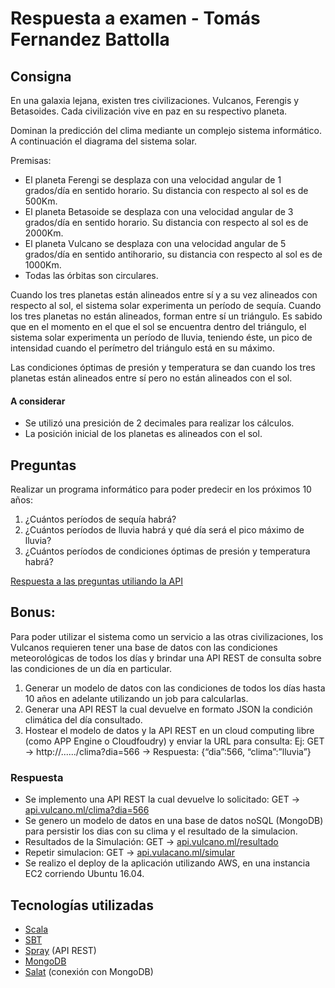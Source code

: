 # Respuesta a examen - Tomás Fernandez Battolla
## Consigna
En una galaxia lejana, existen tres civilizaciones. Vulcanos, Ferengis y Betasoides. Cada civilización vive en paz en su respectivo planeta.

Dominan la predicción del clima mediante un complejo sistema informático. A continuación el diagrama del sistema solar.

Premisas:

* El planeta Ferengi se desplaza con una velocidad angular de 1 grados/día en sentido horario. Su distancia con respecto al sol es de 500Km.
* El planeta Betasoide se desplaza con una velocidad angular de 3 grados/día en sentido horario. Su distancia con respecto al sol es de 2000Km.
* El planeta Vulcano se desplaza con una velocidad angular de 5 grados/día en sentido anti­horario, su distancia con respecto al sol es de 1000Km.
* Todas las órbitas son circulares.

Cuando los tres planetas están alineados entre sí y a su vez alineados con respecto al sol, el sistema solar experimenta un período de sequía.
Cuando los tres planetas no están alineados, forman entre sí un triángulo. Es sabido que en el momento en el que el sol se encuentra dentro del triángulo, el sistema solar experimenta un período de lluvia, teniendo éste, un pico de intensidad cuando el perímetro del triángulo está en su máximo.

Las condiciones óptimas de presión y temperatura se dan cuando los tres planetas están alineados entre sí pero no están alineados con el sol.

#### A considerar
* Se utilizó una presición de 2 decimales para realizar los cálculos.
* La posición inicial de los planetas es alineados con el sol.

## Preguntas
Realizar un programa informático para poder predecir en los próximos 10 años:
1. ¿Cuántos períodos de sequía habrá? 
2. ¿Cuántos períodos de lluvia habrá y qué día será el pico máximo de lluvia?
3. ¿Cuántos períodos de condiciones óptimas de presión y temperatura habrá?

[Respuesta a las preguntas utiliando la API](http://api.vulcano.ml/resultado)

## Bonus:
Para poder utilizar el sistema como un servicio a las otras civilizaciones, los Vulcanos requieren tener una base de datos con las condiciones meteorológicas de todos los días y brindar una API REST de consulta sobre las condiciones de un día en particular.
1) Generar un modelo de datos con las condiciones de todos los días hasta 10 años en adelante utilizando un job para calcularlas.
2) Generar una API REST la cual devuelve en formato JSON la condición climática del día consultado.
3) Hostear el modelo de datos y la API REST en un cloud computing libre (como APP Engine o Cloudfoudry) y enviar la URL para consulta:
Ej: GET → http://....../clima?dia=566 → Respuesta: {“dia”:566, “clima”:”lluvia”}

### Respuesta
* Se implemento una API REST la cual devuelve lo solicitado: GET -> [api.vulcano.ml/clima?dia=566](http://api.vulcano.ml/clima?dia=566)
* Se genero un modelo de datos en una base de datos noSQL (MongoDB) para persistir los dias con su clima y el resultado de la simulacion.
* Resultados de la Simulación: GET -> [api.vulcano.ml/resultado](http://api.vulcano.ml/resultado)
* Repetir simulacion: GET -> [api.vulacano.ml/simular](http://api.vulcano.ml/simular)
* Se realizo el deploy de la aplicación utilizando AWS, en una instancia EC2 corriendo Ubuntu 16.04.

## Tecnologías utilizadas
* [Scala](https://www.scala-lang.org/download/2.11.8.html)
* [SBT](http://www.scala-sbt.org/)
* [Spray](http://spray.io/) (API REST)
* [MongoDB](https://www.mongodb.com/) 
* [Salat](https://github.com/salat/salat) (conexión con MongoDB)
